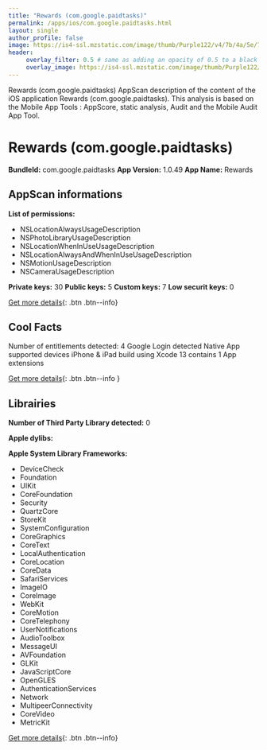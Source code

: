 ```yaml
---
title: "Rewards (com.google.paidtasks)"
permalink: /apps/ios/com.google.paidtasks.html
layout: single
author_profile: false
image: https://is4-ssl.mzstatic.com/image/thumb/Purple122/v4/7b/4a/5e/7b4a5ed6-483f-aa31-7fdd-b0f402dc4b4d/logo_google_opinions_reward_color-0-1x_U007emarketing-0-0-0-6-0-0-85-220.png/512x512bb.jpg
header: 
     overlay_filter: 0.5 # same as adding an opacity of 0.5 to a black background
     overlay_image: https://is4-ssl.mzstatic.com/image/thumb/Purple122/v4/7b/4a/5e/7b4a5ed6-483f-aa31-7fdd-b0f402dc4b4d/logo_google_opinions_reward_color-0-1x_U007emarketing-0-0-0-6-0-0-85-220.png/512x512bb.jpg
---
```

Rewards (com.google.paidtasks) AppScan description of the content of the iOS application Rewards (com.google.paidtasks). This analysis is based on the Mobile App Tools : AppScore, static analysis, Audit and the Mobile Audit App Tool.

# Rewards (com.google.paidtasks)

**BundleId:** com.google.paidtasks
**App Version:** 1.0.49
**App Name:** Rewards


## AppScan informations 

**List of permissions:** 
- NSLocationAlwaysUsageDescription
- NSPhotoLibraryUsageDescription
- NSLocationWhenInUseUsageDescription
- NSLocationAlwaysAndWhenInUseUsageDescription
- NSMotionUsageDescription
- NSCameraUsageDescription
  
  
**Private keys:** 30
**Public keys:** 5
**Custom keys:** 7
**Low securit keys:** 0
  
[Get more details](/pricing.html){: .btn .btn--info}

## Cool Facts

Number of entitlements detected: 4
Google Login detected
Native App
supported devices iPhone & iPad
build using Xcode 13
contains 1 App extensions
  
[Get more details](/pricing.html){: .btn .btn--info }

## Librairies 
**Number of Third Party Library detected:** 0


**Apple dylibs:**


**Apple System Library Frameworks:**
- DeviceCheck
- Foundation
- UIKit
- CoreFoundation
- Security
- QuartzCore
- StoreKit
- SystemConfiguration
- CoreGraphics
- CoreText
- LocalAuthentication
- CoreLocation
- CoreData
- SafariServices
- ImageIO
- CoreImage
- WebKit
- CoreMotion
- CoreTelephony
- UserNotifications
- AudioToolbox
- MessageUI
- AVFoundation
- GLKit
- JavaScriptCore
- OpenGLES
- AuthenticationServices
- Network
- MultipeerConnectivity
- CoreVideo
- MetricKit


  
[Get more details](/pricing.html){: .btn .btn--info}

